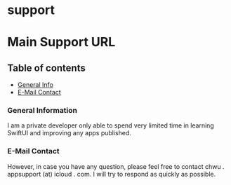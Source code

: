 # support


# Main Support URL

## Table of contents
* [General Info](#general-information)
* [E-Mail Contact](#e-mail)



### General Information

I am a private developer only able to spend very limited time in learning SwiftUI and improving any apps published.


### E-Mail Contact

However, in case you have any question, please feel free to contact chwu . appsupport (at) icloud . com.
I will try to respond as quickly as possible.
